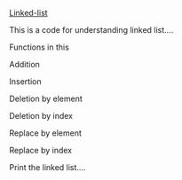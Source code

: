 <a href="https://github.com/deepakkumaran032004/Linked-list/blob/main/.gitignore"> Linked-list </a>
<br>
<p>This is a code for understanding linked list....<p>
<p text-color:red> Functions in this</p>
<p>Addition</p>
<p>Insertion</p>
<p>Deletion by element</p>
<p>Deletion by index</p>
<p>Replace by element</p>
<p>Replace by index</p>
<p>Print the linked list....</p>
